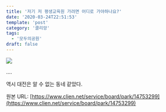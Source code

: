 ```yaml
---
title: '저기 저 평생교육원 가려면 어디로 가야하나요?'
date: '2020-03-24T22:51:53'
template: 'post'
category: '클리앙'
tags: 
  - '모두의공원'
draft: false
---
```


![](https://i.imgur.com/5wDZ2FO.jpg)

....

역시 대전은 알 수 없는 동네 같았다.

원본 URL: [https://www.clien.net/service/board/park/14753299](https://www.clien.net/service/board/park/14753299)